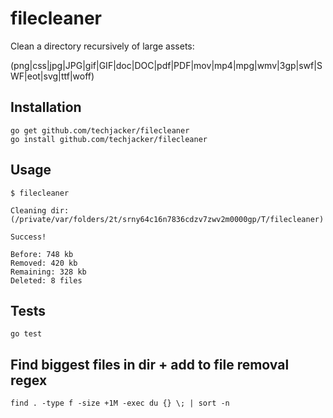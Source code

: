# filecleaner

Clean a directory recursively of large assets:

(png|css|jpg|JPG|gif|GIF|doc|DOC|pdf|PDF|mov|mp4|mpg|wmv|3gp|swf|SWF|eot|svg|ttf|woff)



Installation
------------

```shell
go get github.com/techjacker/filecleaner
go install github.com/techjacker/filecleaner
```


Usage
-----

```shell
$ filecleaner

Cleaning dir: (/private/var/folders/2t/srny64c16n7836cdzv7zwv2m0000gp/T/filecleaner)

Success!

Before: 748 kb
Removed: 420 kb
Remaining: 328 kb
Deleted: 8 files
```


Tests
-----------------------------------------------------

```shell
go test
```



Find biggest files in dir + add to file removal regex
-----------------------------------------------------

```shell
find . -type f -size +1M -exec du {} \; | sort -n
```
